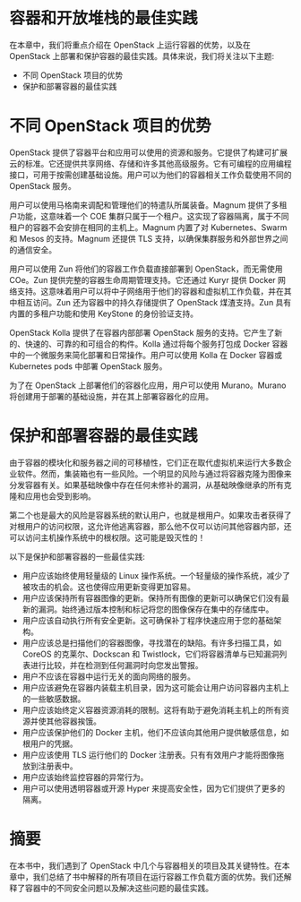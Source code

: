 # 容器和开放堆栈的最佳实践

在本章中，我们将重点介绍在 OpenStack 上运行容器的优势，以及在 OpenStack 上部署和保护容器的最佳实践。具体来说，我们将关注以下主题:

*   不同 OpenStack 项目的优势
*   保护和部署容器的最佳实践

# 不同 OpenStack 项目的优势

OpenStack 提供了容器平台和应用可以使用的资源和服务。它提供了构建可扩展云的标准。它还提供共享网络、存储和许多其他高级服务。它有可编程的应用编程接口，可用于按需创建基础设施。用户可以为他们的容器相关工作负载使用不同的 OpenStack 服务。

用户可以使用马格南来调配和管理他们的特遣队所属装备。Magnum 提供了多租户功能，这意味着一个 COE 集群只属于一个租户。这实现了容器隔离，属于不同租户的容器不会安排在相同的主机上。Magnum 内置了对 Kubernetes、Swarm 和 Mesos 的支持。Magnum 还提供 TLS 支持，以确保集群服务和外部世界之间的通信安全。

用户可以使用 Zun 将他们的容器工作负载直接部署到 OpenStack，而无需使用 COe。Zun 提供完整的容器生命周期管理支持。它还通过 Kuryr 提供 Docker 网络支持。这意味着用户可以将中子网络用于他们的容器和虚拟机工作负载，并在其中相互访问。Zun 还为容器中的持久存储提供了 OpenStack 煤渣支持。Zun 具有内置的多租户功能和使用 KeyStone 的身份验证支持。

OpenStack Kolla 提供了在容器内部部署 OpenStack 服务的支持。它产生了新的、快速的、可靠的和可组合的构件。Kolla 通过将每个服务打包成 Docker 容器中的一个微服务来简化部署和日常操作。用户可以使用 Kolla 在 Docker 容器或 Kubernetes pods 中部署 OpenStack 服务。

为了在 OpenStack 上部署他们的容器化应用，用户可以使用 Murano。Murano 将创建用于部署的基础设施，并在其上部署容器化的应用。

# 保护和部署容器的最佳实践

由于容器的模块化和服务器之间的可移植性，它们正在取代虚拟机来运行大多数企业软件。然而，集装箱也有一些风险。一个明显的风险与通过将容器克隆为图像来分发容器有关。如果基础映像中存在任何未修补的漏洞，从基础映像继承的所有克隆和应用也会受到影响。

第二个也是最大的风险是容器系统的默认用户，也就是根用户。如果攻击者获得了对根用户的访问权限，这允许他逃离容器，那么他不仅可以访问其他容器内部，还可以访问主机操作系统中的根权限。这可能是毁灭性的！

以下是保护和部署容器的一些最佳实践:

*   用户应该始终使用轻量级的 Linux 操作系统。一个轻量级的操作系统，减少了被攻击的机会。这也使得应用更新变得更加容易。
*   用户应该保持所有容器图像的更新。保持所有图像的更新可以确保它们没有最新的漏洞。始终通过版本控制和标记将您的图像保存在集中的存储库中。
*   用户应该自动执行所有安全更新。这可确保补丁程序快速应用于您的基础架构。
*   用户应该总是扫描他们的容器图像，寻找潜在的缺陷。有许多扫描工具，如 CoreOS 的克莱尔、Dockscan 和 Twistlock，它们将容器清单与已知漏洞列表进行比较，并在检测到任何漏洞时向您发出警报。
*   用户不应该在容器中运行无关的面向网络的服务。
*   用户应该避免在容器内装载主机目录，因为这可能会让用户访问容器内主机上的一些敏感数据。
*   用户应该始终定义容器资源消耗的限制。这将有助于避免消耗主机上的所有资源并使其他容器挨饿。
*   用户应该保护他们的 Docker 主机，他们不应该向其他用户提供敏感信息，如根用户的凭据。
*   用户应该使用 TLS 运行他们的 Docker 注册表。只有有效用户才能将图像拖放到注册表中。
*   用户应该始终监控容器的异常行为。
*   用户可以使用透明容器或开源 Hyper 来提高安全性，因为它们提供了更多的隔离。

# 摘要

在本书中，我们遇到了 OpenStack 中几个与容器相关的项目及其关键特性。在本章中，我们总结了书中解释的所有项目在运行容器工作负载方面的优势。我们还解释了容器中的不同安全问题以及解决这些问题的最佳实践。